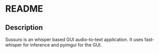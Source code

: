 # README 

## Description

Sussuro is an whisper based GUI audio-to-text application. It uses fast-whisper for inference and pyimgui for
the GUI.